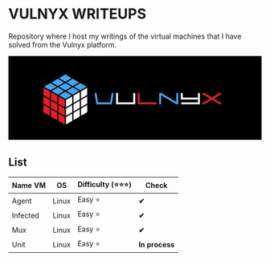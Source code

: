 # VULNYX WRITEUPS

Repository where I host my writings of the virtual machines that I have solved from the Vulnyx platform.

![VULNYX](./img/sddefault.jpg)

## **List**

| **Name VM** | **OS** | **Difficulty (⭐⭐⭐)** | **Check** |
|-------------|--------|--------------------------|-----------|
| Agent       | Linux  | Easy ⭐          | **✔**     |
| Infected    | Linux  | Easy ⭐          | **✔**     |
| Mux         | Linux  | Easy ⭐          | **✔**    |
| Unit        | Linux  | Easy ⭐          | **In process**    |
